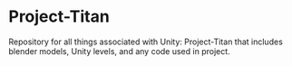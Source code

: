 # Project-Titan
Repository for all things associated with Unity: Project-Titan that includes blender models, Unity levels, and any code used in project.

